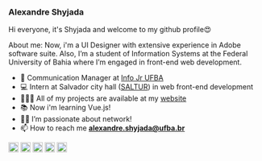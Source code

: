 ### Alexandre Shyjada 

Hi everyone, it's Shyjada and welcome to my github profile😍

About me: Now, i'm a UI Designer with extensive experience in Adobe software suite. Also, I’m a student of Information Systems at the Federal University of Bahia where I’m engaged in front-end web development.


- 💚 Communication Manager at [Info Jr UFBA](https://www.infojr.com.br/)
- 💻 Intern at Salvador city hall ([SALTUR](http://saltur.salvador.ba.gov.br/)) in web front-end development
- 👨🏽‍💻 All of my projects are available at my [website](https://www.alexshyjada.com/)
- 📚 Now i'm learning Vue.js!
- 💪🏽 I’m passionate about network!
- 📫 How to reach me **alexandre.shyjada@ufba.br**

<p align="left">
  <img src="https://cdn.worldvectorlogo.com/logos/logo-javascript.svg" alt="javascript" width="20" height="20"/>
  <img src="https://cdn.worldvectorlogo.com/logos/typescript.svg" alt="typescript"  width="20" height="20"/>
  <img src="https://cdn.worldvectorlogo.com/logos/vue-9.svg" alt="vue.js" width="20" height="20"/>
  <img src="https://cdn.worldvectorlogo.com/logos/react-2.svg" alt="html5"  width="20" height="20"/>  
  <img src="https://cdn.worldvectorlogo.com/logos/sass-1.svg" alt="vue.js" width="20" height="20"/> 
</p>
